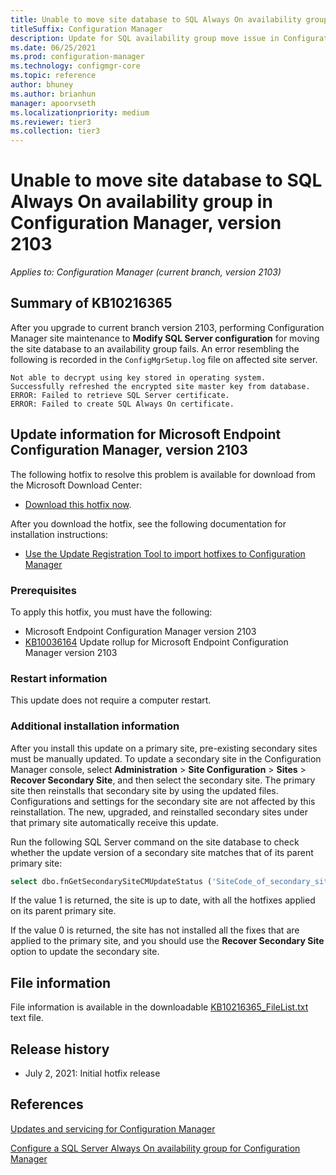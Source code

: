 ```yaml
---
title: Unable to move site database to SQL Always On availability group in Configuration Manager, version 2103
titleSuffix: Configuration Manager
description: Update for SQL availability group move issue in Configuration Manager 2103
ms.date: 06/25/2021
ms.prod: configuration-manager
ms.technology: configmgr-core
ms.topic: reference
author: bhuney
ms.author: brianhun
manager: apoorvseth
ms.localizationpriority: medium
ms.reviewer: tier3
ms.collection: tier3
---
```


# Unable to move site database to SQL Always On availability group in Configuration Manager, version 2103

*Applies to: Configuration Manager (current branch, version 2103)*

## Summary of KB10216365

After you upgrade to current branch version 2103, performing Configuration Manager site maintenance to **Modify SQL Server configuration** for moving the site database to an availability group fails. An error resembling the following is recorded in the `ConfigMgrSetup.log` file on affected site server.

```text
Not able to decrypt using key stored in operating system.
Successfully refreshed the encrypted site master key from database.
ERROR: Failed to retrieve SQL Server certificate.
ERROR: Failed to create SQL Always On certificate.
```

## Update information for Microsoft Endpoint Configuration Manager, version 2103

The following hotfix to resolve this problem is available for download from the Microsoft Download Center:  

- [Download this hotfix now](https://download.microsoft.com/download/d/f/9/df977979-a7a1-4d72-bbb0-b1ca24801e2c/KB10216365/CM2103-KB10216365.ConfigMgr.Update.exe).

After you download the hotfix, see the following documentation for installation instructions:  

- [Use the Update Registration Tool to import hotfixes to Configuration Manager](../../core/servers/manage/use-the-update-registration-tool-to-import-hotfixes.md)

### Prerequisites

To apply this hotfix, you must have the following:

- Microsoft Endpoint Configuration Manager version 2103
- [KB10036164](./10036164.md) Update rollup for Microsoft Endpoint Configuration Manager version 2103

### Restart information

This update does not require a computer restart.

### Additional installation information

After you install this update on a primary site, pre-existing secondary sites must be manually updated. To update a secondary site in the Configuration Manager console, select **Administration** > **Site Configuration** > **Sites** >  **Recover Secondary Site**, and then select the secondary site. The primary site then reinstalls that secondary site by using the updated files. Configurations and settings for the secondary site are not affected by this reinstallation. The new, upgraded, and reinstalled secondary sites under that primary site automatically receive this update.

Run the following SQL Server command on the site database to check whether the update version of a secondary site matches that of its parent primary site:

```sql
select dbo.fnGetSecondarySiteCMUpdateStatus ('SiteCode_of_secondary_site')
```

If the value 1 is returned, the site is up to date, with all the hotfixes applied on its parent primary site.

If the value 0 is returned, the site has not installed all the fixes that are applied to the primary site, and you should use the **Recover Secondary Site** option to update the secondary site.

## File information

File information is available in the downloadable [KB10216365_FileList.txt](https://aka.ms/KB10216365_FileList) text file.

## Release history

- July 2, 2021: Initial hotfix release

## References

[Updates and servicing for Configuration Manager](../../core/servers/manage/updates.md)

[Configure a SQL Server Always On availability group for Configuration Manager](../../core/servers/deploy/configure/configure-aoag.md)
